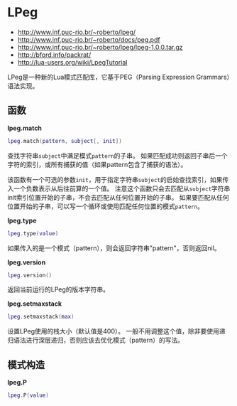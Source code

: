 
# LPeg
- http://www.inf.puc-rio.br/~roberto/lpeg/
- http://www.inf.puc-rio.br/~roberto/docs/peg.pdf
- http://www.inf.puc-rio.br/~roberto/lpeg/lpeg-1.0.0.tar.gz
- http://bford.info/packrat/
- http://lua-users.org/wiki/LpegTutorial

LPeg是一种新的Lua模式匹配库，它基于PEG（Parsing Expression Grammars）语法实现。

## 函数

**lpeg.match**
```lua
lpeg.match(pattern, subject[, init])
```
查找字符串`subject`中满足模式`pattern`的子串。
如果匹配成功则返回子串后一个字符的索引，或所有捕获的值（如果pattern包含了捕获的语法）。

该函数有一个可选的参数`init`，用于指定字符串`subject`的启始查找索引，如果传入一个负数表示从后往前算的一个值。
注意这个函数只会去匹配从`subject`字符串init索引位置开始的子串，不会去匹配从任何位置开始的子串。
如果要匹配从任何位置开始的子串，可以写一个循环或使用匹配任何位置的模式`pattern`。

**lpeg.type**
```lua
lpeg.type(value)
```
如果传入的是一个模式（pattern），则会返回字符串"pattern"，否则返回nil。

**lpeg.version**
```lua
lpeg.version()
```
返回当前运行的LPeg的版本字符串。

**lpeg.setmaxstack**
```lua
lpeg.setmaxstack(max)
```
设置LPeg使用的栈大小（默认值是400）。
一般不用调整这个值，除非要使用递归语法进行深层递归，否则应该去优化模式（pattern）的写法。

## 模式构造

**lpeg.P**
```lua
lpeg.P(value)
```


